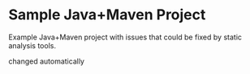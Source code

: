 # Sample Java+Maven Project

Example Java+Maven project with issues that could be fixed by static analysis tools.


changed automatically